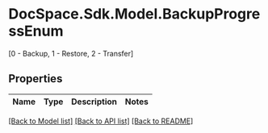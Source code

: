 # DocSpace.Sdk.Model.BackupProgressEnum
[0 - Backup, 1 - Restore, 2 - Transfer]

## Properties

Name | Type | Description | Notes
------------ | ------------- | ------------- | -------------

[[Back to Model list]](../README.md#documentation-for-models) [[Back to API list]](../README.md#documentation-for-api-endpoints) [[Back to README]](../README.md)

